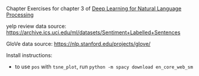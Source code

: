 Chapter Exercises for chapter 3 of [Deep Learning for Natural Language Processing](https://www.manning.com/books/deep-learning-for-natural-language-processing) 

yelp review data source:
https://archive.ics.uci.edu/ml/datasets/Sentiment+Labelled+Sentences

GloVe data source:
https://nlp.stanford.edu/projects/glove/

Install instructions:
- to use `pos` with `tsne_plot`, run `python -m spacy download en_core_web_sm`